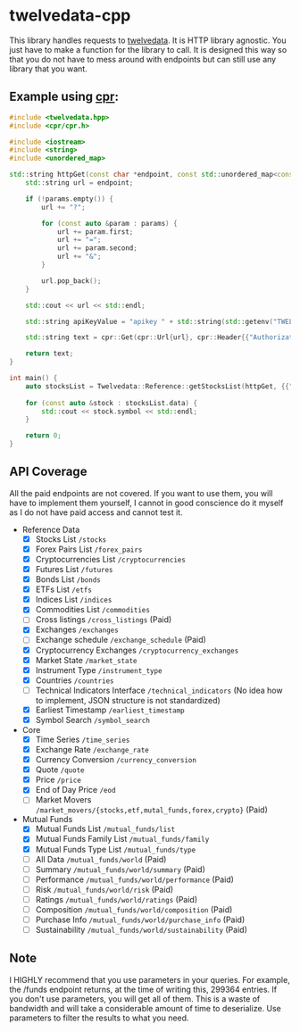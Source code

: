 # twelvedata-cpp

This library handles requests to [twelvedata](https://twelvedata.com). It is HTTP library agnostic. You just have to
make a function for the library to call. It is designed this way so that you do not have to mess around with endpoints
but can still use any library that you want.

## Example using [cpr](https://github.com/libcpr/cpr):

```cpp
#include <twelvedata.hpp>
#include <cpr/cpr.h>

#include <iostream>
#include <string>
#include <unordered_map>

std::string httpGet(const char *endpoint, const std::unordered_map<const char *, const char *> &params) {
    std::string url = endpoint;

    if (!params.empty()) {
        url += "?";

        for (const auto &param : params) {
            url += param.first;
            url += "=";
            url += param.second;
            url += "&";
        }

        url.pop_back();
    }

    std::cout << url << std::endl;

    std::string apiKeyValue = "apikey " + std::string(std::getenv("TWELVEDATA_API_KEY"));

    std::string text = cpr::Get(cpr::Url{url}, cpr::Header{{"Authorization", apiKeyValue}}).text;

    return text;
}

int main() {
    auto stocksList = Twelvedata::Reference::getStocksList(httpGet, {{"symbol", "AAPL"}});
	
    for (const auto &stock : stocksList.data) {
        std::cout << stock.symbol << std::endl;
    }

    return 0;
}
```

## API Coverage

All the paid endpoints are not covered. If you want to use them, you will have to implement them yourself, I cannot in
good conscience do it myself as I do not have paid access and cannot test it.

- Reference Data
    - [x] Stocks List `/stocks`
    - [x] Forex Pairs List `/forex_pairs`
    - [x] Cryptocurrencies List `/cryptocurrencies`
    - [x] Futures List `/futures`
    - [x] Bonds List `/bonds`
    - [x] ETFs List `/etfs`
    - [x] Indices List `/indices`
    - [x] Commodities List `/commodities`
    - [ ] Cross listings `/cross_listings` (Paid)
    - [x] Exchanges `/exchanges`
    - [ ] Exchange schedule `/exchange_schedule` (Paid)
    - [x] Cryptocurrency Exchanges `/cryptocurrency_exchanges`
    - [x] Market State `/market_state`
    - [x] Instrument Type `/instrument_type`
    - [x] Countries `/countries`
    - [ ] Technical Indicators Interface `/technical_indicators` (No idea how to implement, JSON structure is not
      standardized)
    - [x] Earliest Timestamp `/earliest_timestamp`
    - [x] Symbol Search `/symbol_search`
- Core
    - [x] Time Series `/time_series`
    - [x] Exchange Rate `/exchange_rate`
    - [x] Currency Conversion `/currency_conversion`
    - [x] Quote `/quote`
    - [x] Price `/price`
    - [x] End of Day Price `/eod`
    - [ ] Market Movers `/market_movers/{stocks,etf,mutal_funds,forex,crypto}` (Paid)
- Mutual Funds
    - [x] Mutual Funds List `/mutual_funds/list`
    - [x] Mutual Funds Family List `/mutual_funds/family`
    - [x] Mutual Funds Type List `/mutual_funds/type`
    - [ ] All Data `/mutual_funds/world` (Paid)
    - [ ] Summary `/mutual_funds/world/summary` (Paid)
    - [ ] Performance `/mutual_funds/world/performance` (Paid)
    - [ ] Risk `/mutual_funds/world/risk` (Paid)
    - [ ] Ratings `/mutual_funds/world/ratings` (Paid)
    - [ ] Composition `/mutual_funds/world/composition` (Paid)
    - [ ] Purchase Info `/mutual_funds/world/purchase_info` (Paid)
    - [ ] Sustainability `/mutual_funds/world/sustainability` (Paid)

## Note

I HIGHLY recommend that you use parameters in your queries. For example, the /funds endpoint returns, at the time of
writing this, 299364 entries. If you don't use parameters, you will get all of them. This is a waste of bandwidth and
will take a considerable amount of time to deserialize. Use parameters to filter the results to what you need.
